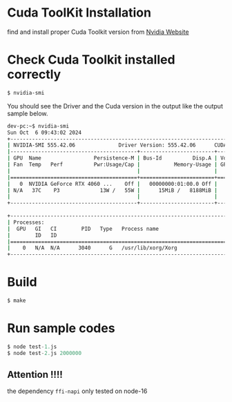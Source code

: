 # Cuda ToolKit Installation
find and install proper Cuda Toolkit version from [Nvidia Website](https://developer.nvidia.com/cuda-downloads?target_os=Linux&target_arch=x86_64&Distribution=Ubuntu&target_version=24.04&target_type=runfile_local)

# Check Cuda Toolkit installed correctly
```bash
$ nvidia-smi
```
You should see the Driver and the Cuda version in the output like the output sample below.

```bash
dev-pc:~$ nvidia-smi
Sun Oct  6 09:43:02 2024       
+-----------------------------------------------------------------------------------------+
| NVIDIA-SMI 555.42.06              Driver Version: 555.42.06      CUDA Version: 12.5     |
|-----------------------------------------+------------------------+----------------------+
| GPU  Name                 Persistence-M | Bus-Id          Disp.A | Volatile Uncorr. ECC |
| Fan  Temp   Perf          Pwr:Usage/Cap |           Memory-Usage | GPU-Util  Compute M. |
|                                         |                        |               MIG M. |
|=========================================+========================+======================|
|   0  NVIDIA GeForce RTX 4060 ...    Off |   00000000:01:00.0 Off |                  N/A |
| N/A   37C    P3             13W /   55W |      15MiB /   8188MiB |      0%      Default |
|                                         |                        |                  N/A |
+-----------------------------------------+------------------------+----------------------+
                                                                                         
+-----------------------------------------------------------------------------------------+
| Processes:                                                                              |
|  GPU   GI   CI        PID   Type   Process name                              GPU Memory |
|        ID   ID                                                               Usage      |
|=========================================================================================|
|    0   N/A  N/A      3040      G   /usr/lib/xorg/Xorg                              4MiB |
+-----------------------------------------------------------------------------------------+
```

# Build
```bash
$ make
```

# Run sample codes
```js
$ node test-1.js
$ node test-2.js 2000000
```

## Attention !!!!
the dependency `ffi-napi` only tested on node-16